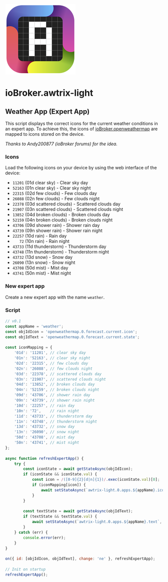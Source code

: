 ![Logo](../../admin/awtrix-light.png)

# ioBroker.awtrix-light

## Weather App (Expert App)

This script displays the correct icons for the current weather conditions in an expert app. To achieve this, the icons of [ioBroker.openweathermap](https://github.com/ioBroker/ioBroker.openweathermap) are mapped to icons stored on the device.

*Thanks to Andy200877 (ioBroker forums) for the idea.*

### Icons

Load the following icons on your device by using the web interface of the device:

- `11201` (01d clear sky) - Clear sky day
- `52163` (01n clear sky) - Clear sky night
- `22315` (02d few clouds) - Few clouds day
- `26088` (02n few clouds) - Few clouds night
- `22378` (03d scattered clouds) - Scattered clouds day
- `21907` (03n scattered clouds) - Scattered clouds night
- `13852` (04d broken clouds) - Broken clouds day
- `52159` (04n broken clouds) - Broken clouds night
- `43706` (09d shower rain) - Shower rain day
- `43739` (09n shower rain) - Shower rain night
- `22257` (10d rain) - Rain day
- `   72` (10n rain) - Rain night
- `43733` (11d thunderstorm) - Thunderstorm day
- `43748` (11n thunderstorm) - Thunderstorm night
- `43732` (13d snow) - Snow day
- `26090` (13n snow) - Snow night
- `43708` (50d mist) - Mist day
- `43741` (50n mist) - Mist night

### New expert app

Create a new expert app with the name `weather`.

### Script

```javascript
// v0.1
const appName = 'weather';
const objIdIcon = 'openweathermap.0.forecast.current.icon';
const objIdText = 'openweathermap.0.forecast.current.state';

const iconMapping = {
    '01d': '11201', // clear sky day
    '01n': '52163', // clear sky night
    '02d': '22315', // few clouds day
    '02n': '26088', // few clouds night
    '03d': '22378', // scattered clouds day
    '03n': '21907', // scattered clouds night
    '04d': '13852', // broken clouds day
    '04n': '52159', // broken clouds night
    '09d': '43706', // shower rain day
    '09n': '43739', // shower rain night
    '10d': '22257', // rain day
    '10n': '72',    // rain night
    '11d': '43733', // thunderstorm day
    '11n': '43748', // thunderstorm night
    '13d': '43732', // snow day
    '13n': '26090', // snow night
    '50d': '43708', // mist day
    '50n': '43741', // mist night
};

async function refreshExpertApp() {
    try {
        const iconState = await getStateAsync(objIdIcon);
        if (iconState && iconState.val) {
            const icon = /([0-9]{2}[d|n]{1})/.exec(iconState.val)[0];
            if (iconMapping[icon]) {
                await setStateAsync(`awtrix-light.0.apps.${appName}.icon`, { val: iconMapping[icon] });
            }
        }

        const textState = await getStateAsync(objIdText);
        if (textState && textState.val) {
            await setStateAsync(`awtrix-light.0.apps.${appName}.text`, { val: textState.val });
        }
    } catch (err) {
        console.error(err);
    }
}

on({ id: [objIdIcon, objIdText], change: 'ne' }, refreshExpertApp);

// Init on startup
refreshExpertApp();
```
